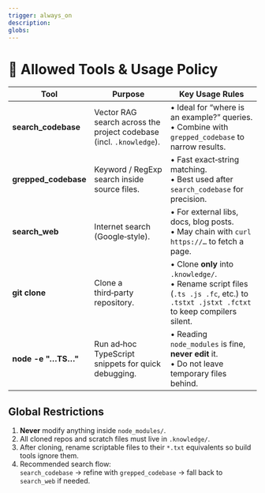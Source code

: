 ```yaml
---
trigger: always_on
description: 
globs: 
---
```

# 🚀 Allowed Tools & Usage Policy

| Tool                 | Purpose                                             | Key Usage Rules |
|----------------------|-----------------------------------------------------|-----------------|
| **search_codebase**  | Vector RAG search across the project codebase (incl. `.knowledge`). | • Ideal for “where is an example?” queries.<br>• Combine with `grepped_codebase` to narrow results. |
| **grepped_codebase** | Keyword / RegExp search inside source files.        | • Fast exact‑string matching.<br>• Best used after `search_codebase` for precision. |
| **search_web**       | Internet search (Google‑style).                     | • For external libs, docs, blog posts.<br>• May chain with `curl https://…` to fetch a page. |
| **git clone <repo>** | Clone a third‑party repository.                      | • Clone **only** into `.knowledge/`.<br>• Rename script files (`.ts .js .fc`, etc.) to `.tstxt .jstxt .fctxt` to keep compilers silent. |
| **node -e "…TS…"**   | Run ad‑hoc TypeScript snippets for quick debugging.  | • Reading `node_modules` is fine, **never edit** it.<br>• Do not leave temporary files behind. |

## Global Restrictions
1. **Never** modify anything inside `node_modules/`.
2. All cloned repos and scratch files must live in `.knowledge/`.
3. After cloning, rename scriptable files to their `*.txt` equivalents so build tools ignore them.
4. Recommended search flow:  
   `search_codebase` → refine with `grepped_codebase` → fall back to `search_web` if needed.
